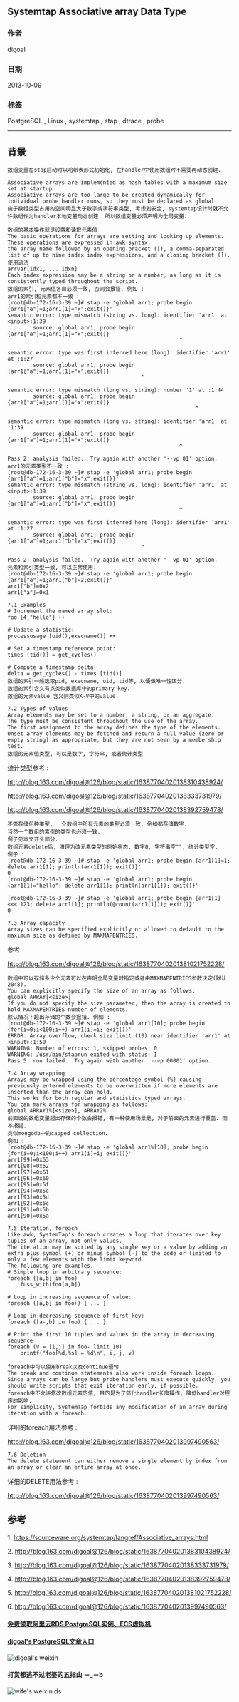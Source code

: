 ## Systemtap Associative array Data Type  
                               
### 作者                           
digoal                             
                         
### 日期                                            
2013-10-09                         
                          
### 标签                         
PostgreSQL , Linux , systemtap , stap , dtrace , probe                          
                                                           
----                                   
                                                                       
## 背景       
```  
数组变量在stap启动时以哈希表形式初始化, 在handler中使用数组时不需要再动态创建.  
  
Associative arrays are implemented as hash tables with a maximum size set at startup.   
Associative arrays are too large to be created dynamically for individual probe handler runs, so they must be declared as global.  
由于数组类型占用的空间明显大于数字或字符串类型, 考虑到安全, systemtap设计时就不允许数组作为handler本地变量动态创建. 所以数组变量必须声明为全局变量.  
  
数组的基本操作就是设置和读取元素值  
The basic operations for arrays are setting and looking up elements.   
These operations are expressed in awk syntax:   
the array name followed by an opening bracket ([), a comma-separated list of up to nine index index expressions, and a closing bracket (]).   
使用语法  
arrvar[idx1, ... idxn]  
Each index expression may be a string or a number, as long as it is consistently typed throughout the script.  
数组的索引, 元素值各自必须一致, 否则会报错, 例如 :   
arr1的索引和元素都不一致 :   
[root@db-172-16-3-39 ~]# stap -e 'global arr1; probe begin {arr1["a"]=1;arr1[1]="x";exit()}'  
semantic error: type mismatch (string vs. long): identifier 'arr1' at <input>:1:39  
        source: global arr1; probe begin {arr1["a"]=1;arr1[1]="x";exit()}  
                                                      ^  
  
semantic error: type was first inferred here (long): identifier 'arr1' at :1:27  
        source: global arr1; probe begin {arr1["a"]=1;arr1[1]="x";exit()}  
                                          ^  
  
semantic error: type mismatch (long vs. string): number '1' at :1:44  
        source: global arr1; probe begin {arr1["a"]=1;arr1[1]="x";exit()}  
                                                           ^  
  
semantic error: type mismatch (long vs. string): identifier 'arr1' at :1:39  
        source: global arr1; probe begin {arr1["a"]=1;arr1[1]="x";exit()}  
                                                      ^  
  
Pass 2: analysis failed.  Try again with another '--vp 01' option.  
arr1的元素类型不一致 :   
[root@db-172-16-3-39 ~]# stap -e 'global arr1; probe begin {arr1["a"]=1;arr1["b"]="x";exit()}'  
semantic error: type mismatch (string vs. long): identifier 'arr1' at <input>:1:39  
        source: global arr1; probe begin {arr1["a"]=1;arr1["b"]="x";exit()}  
                                                      ^  
  
semantic error: type was first inferred here (long): identifier 'arr1' at :1:27  
        source: global arr1; probe begin {arr1["a"]=1;arr1["b"]="x";exit()}  
                                          ^  
  
Pass 2: analysis failed.  Try again with another '--vp 01' option.  
元素和索引类型一致, 可以正常使用.  
[root@db-172-16-3-39 ~]# stap -e 'global arr1; probe begin {arr1["a"]=1;arr1["b"]=2;exit()}'  
arr1["b"]=0x2  
arr1["a"]=0x1  
  
7.1 Examples  
# Increment the named array slot:  
foo [4,"hello"] ++  
  
# Update a statistic:  
processusage [uid(),execname()] ++  
  
# Set a timestamp reference point:  
times [tid()] = get_cycles()  
  
# Compute a timestamp delta:  
delta = get_cycles() - times [tid()]  
数组的索引一般选取pid, execname, uid, tid等, 以便做唯一性区分.  
数组的索引含义有点类似数据库中的primary key.   
数组的元素value 含义则类似K-V中的value.  
  
7.2 Types of values  
Array elements may be set to a number, a string, or an aggregate.   
The type must be consistent throughout the use of the array.   
The first assignment to the array defines the type of the elements.   
Unset array elements may be fetched and return a null value (zero or empty string) as appropriate, but they are not seen by a membership test.  
数组的元素值类型, 可以是数字, 字符串, 或者统计类型  
```  
  
统计类型参考 :   
  
http://blog.163.com/digoal@126/blog/static/16387704020138310438924/  
  
http://blog.163.com/digoal@126/blog/static/16387704020138333731979/  
  
http://blog.163.com/digoal@126/blog/static/16387704020138392759478/  
  
```  
不管存储何种类型, 一个数组中所有元素的类型必须一致, 例如都存储数字.  
当然一个数组的索引的类型也必须一致.  
例子见本文开头部分.  
数组元素delete后, 清理为改元素类型的原始状态. 数字0, 字符串空"", 统计类型空.  
例子 :   
[root@db-172-16-3-39 ~]# stap -e 'global arr1; probe begin {arr1[1]=1; delete arr1[1]; println(arr1[1]); exit()}'  
0  
[root@db-172-16-3-39 ~]# stap -e 'global arr1; probe begin {arr1[1]="hello"; delete arr1[1]; println(arr1[1]); exit()}'  
  
[root@db-172-16-3-39 ~]# stap -e 'global arr1; probe begin {arr1[1] <<< 123; delete arr1[1]; println(@count(arr1[1])); exit()}'  
0  
  
7.3 Array capacity  
Array sizes can be specified explicitly or allowed to default to the maximum size as defined by MAXMAPENTRIES.   
```  
  
参考  
  
http://blog.163.com/digoal@126/blog/static/163877040201381021752228/  
  
```  
数组中可以存储多少个元素可以在声明全局变量时指定或者由MAXMAPENTRIES参数决定(默认2048).  
You can explicitly specify the size of an array as follows:  
global ARRAY[<size>]  
If you do not specify the size parameter, then the array is created to hold MAXMAPENTRIES number of elements.  
默认情况下超出存储的个数会报错. 例如 :   
[root@db-172-16-3-39 ~]# stap -e 'global arr1[10]; probe begin {for(i=0;i<100;i++) arr1[i]=i; exit()}'  
ERROR: Array overflow, check size limit (10) near identifier 'arr1' at <input>:1:50  
WARNING: Number of errors: 1, skipped probes: 0  
WARNING: /usr/bin/staprun exited with status: 1  
Pass 5: run failed.  Try again with another '--vp 00001' option.  
  
7.4 Array wrapping  
Arrays may be wrapped using the percentage symbol (%) causing previously entered elements to be overwritten if more elements are inserted than the array can hold.   
This works for both regular and statistics typed arrays.  
You can mark arrays for wrapping as follows:  
global ARRAY1%[<size>], ARRAY2%  
前面说的数组变量超出存储的个数会报错, 有一种使用场景是, 对于前面的元素进行覆盖. 而不报错.  
类似mongodb中的capped collection.  
例如 :   
[root@db-172-16-3-39 ~]# stap -e 'global arr1%[10]; probe begin {for(i=0;i<100;i++) arr1[i]=i; exit()}'  
arr1[99]=0x63  
arr1[98]=0x62  
arr1[97]=0x61  
arr1[96]=0x60  
arr1[95]=0x5f  
arr1[94]=0x5e  
arr1[93]=0x5d  
arr1[92]=0x5c  
arr1[91]=0x5b  
arr1[90]=0x5a  
  
7.5 Iteration, foreach  
Like awk, SystemTap's foreach creates a loop that iterates over key tuples of an array, not only values.   
The iteration may be sorted by any single key or a value by adding an extra plus symbol (+) or minus symbol (-) to the code or limited to only a few elements with the limit keyword.   
The following are examples.  
# Simple loop in arbitrary sequence:  
foreach ([a,b] in foo)  
    fuss_with(foo[a,b])  
  
# Loop in increasing sequence of value:  
foreach ([a,b] in foo+) { ... }  
  
# Loop in decreasing sequence of first key:  
foreach ([a-,b] in foo) { ... }  
  
# Print the first 10 tuples and values in the array in decreasing sequence  
foreach (v = [i,j] in foo- limit 10)  
    printf("foo[%d,%s] = %d\n", i, j, v)  
  
foreach中可以使用break以及continue语句  
The break and continue statements also work inside foreach loops.   
Since arrays can be large but probe handlers must execute quickly, you should write scripts that exit iteration early, if possible.   
foreach中不允许修改数组元素的值, 目的是为了简化handler长度操作, 降低handler对程序的影响.  
For simplicity, SystemTap forbids any modification of an array during iteration with a foreach.  
```  
  
详细的foreach用法参考 :   
  
http://blog.163.com/digoal@126/blog/static/1638770402013997490563/  
  
```  
7.6 Deletion  
The delete statement can either remove a single element by index from an array or clear an entire array at once.   
```  
  
详细的DELETE用法参考 :   
  
http://blog.163.com/digoal@126/blog/static/1638770402013997490563/  
  
## 参考  
1\. https://sourceware.org/systemtap/langref/Associative_arrays.html  
  
2\. http://blog.163.com/digoal@126/blog/static/16387704020138310438924/  
  
3\. http://blog.163.com/digoal@126/blog/static/16387704020138333731979/  
  
4\. http://blog.163.com/digoal@126/blog/static/16387704020138392759478/  
  
5\. http://blog.163.com/digoal@126/blog/static/163877040201381021752228/  
  
6\. http://blog.163.com/digoal@126/blog/static/1638770402013997490563/  
  
  
  
  
  
  
  
  
  
  
  
  
  
#### [免费领取阿里云RDS PostgreSQL实例、ECS虚拟机](https://free.aliyun.com/ "57258f76c37864c6e6d23383d05714ea")
  
  
#### [digoal's PostgreSQL文章入口](https://github.com/digoal/blog/blob/master/README.md "22709685feb7cab07d30f30387f0a9ae")
  
  
![digoal's weixin](../pic/digoal_weixin.jpg "f7ad92eeba24523fd47a6e1a0e691b59")
  
  
  
  
  
  
#### 打赏都逃不过老婆的五指山 －_－b  
![wife's weixin ds](../pic/wife_weixin_ds.jpg "acd5cce1a143ef1d6931b1956457bc9f")
  
